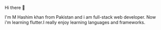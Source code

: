 Hi there 👋

I'm M Hashim khan from Pakistan and i am full-stack web developer.
Now i'm learning flutter.I really enjoy learning languages and frameworks.

